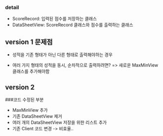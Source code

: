 ### detail
+ ScoreRecord: 입력된 점수를 저장하는 클래스
+ DataSheetView: ScoreRecord 클래스와 점수를 출력하는 클래스

## version 1 문제점
+ 성적을 기존 형태가 아닌 다른 형태로 출력해야하는 경우
- 여러 가지 형태의 성적을 동시, 순차적으로 출력하려면?
=> 새로운 MaxMinView 클래스를 추가해야함 

## version 2
###코드 수정된 부분
+ MaxMinView 추가
+ 기존 DataSheetView 제거
+ 여러 개의 DataSheetView 저장을 위한 리스트 추가
+ 기존 Client 코드 변경
-> 비효율..